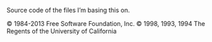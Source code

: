 Source code of the files I’m basing this on.

© 1984-2013         Free Software Foundation, Inc.
© 1998, 1993, 1994  The Regents of the University of California
